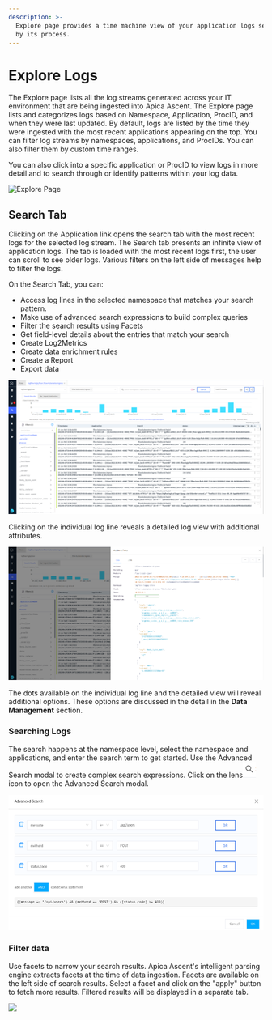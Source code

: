 ```yaml
---
description: >-
  Explore page provides a time machine view of your application logs segregated
  by its process.
---
```


# Explore Logs

The Explore page lists all the log streams generated across your IT environment that are being ingested into Apica Ascent. The Explore page lists and categorizes logs based on Namespace, Application, ProcID, and when they were last updated. By default, logs are listed by the time they were ingested with the most recent applications appearing on the top. You can filter log streams by namespaces, applications, and ProcIDs. You can also filter them by custom time ranges.

You can also click into a specific application or ProcID to view logs in more detail and to search through or identify patterns within your log data.

![Explore Page](<../.gitbook/assets/image (9) (2).png>)

## Search Tab

Clicking on the Application link opens the search tab with the most recent logs for the selected log stream. The Search tab presents an infinite view of application logs. The tab is loaded with the most recent logs first, the user can scroll to see older logs. Various filters on the left side of messages help to filter the logs.

On the Search Tab, you can:

* Access log lines in the selected namespace that matches your search pattern.
* Make use of advanced search expressions to build complex queries
* Filter the search results using Facets
* Get field-level details about the entries that match your search
* Create Log2Metrics
* Create data enrichment rules
* Create a Report
* Export data

![Search Tab](<../.gitbook/assets/image (41) (1).png>)

Clicking on the individual log line reveals a detailed log view with additional attributes.

![](<../.gitbook/assets/image (63) (1).png>)

The dots available on the individual log line and the detailed view will reveal additional options. These options are discussed in the detail in the **Data Management** section.

### Searching Logs

The search happens at the namespace level, select the namespace and applications, and enter the search term to get started. Use the Advanced Search modal to create complex search expressions. Click on the lens<img src="../.gitbook/assets/image (46) (1).png" alt="" data-size="line">icon to open the Advanced Search modal.

![Advanced Search](<../.gitbook/assets/image (32) (1).png>)

### Filter data

Use facets to narrow your search results. Apica Ascent's intelligent parsing engine extracts facets at the time of data ingestion. Facets are available on the left side of search results. Select a facet and click on the "apply" button to fetch more results. Filtered results will be displayed in a separate tab.

![](<../.gitbook/assets/image (107).png>)

###
